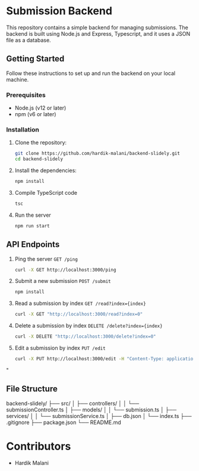 # Submission Backend

This repository contains a simple backend for managing submissions. The backend is built using Node.js and Express, Typescript, and it uses a JSON file as a database.

## Getting Started

Follow these instructions to set up and run the backend on your local machine.

### Prerequisites

- Node.js (v12 or later)
- npm (v6 or later)

### Installation

1. Clone the repository:
   ```bash
   git clone https://github.com/hardik-malani/backend-slidely.git
   cd backend-slidely

2. Install the dependencies:
   ```bash
   npm install

3. Compile TypeScript code
   ```bash
   tsc

4. Run the server
   ```bash
   npm run start


## API Endpoints

1. Ping the server
   `GET /ping`
   ```bash
   curl -X GET http://localhost:3000/ping


2. Submit a new submission
   `POST /submit`
   ```bash
   npm install

3. Read a submission by index
   `GET /read?index={index}`
   ```bash
   curl -X GET "http://localhost:3000/read?index=0"

4. Delete a submission by index
   `DELETE /delete?index={index}`
   ```bash
   curl -X DELETE "http://localhost:3000/delete?index=0"

5. Edit a submission by index
   `PUT /edit`
   ```bash
   curl -X PUT http://localhost:3000/edit -H "Content-Type: application/json" -d "{\"index\":0, \"name\":\"Jane          Doe\",\"email\":\"janedoe@gmail.com\",\"phone\":\"1234567890\",\"github_link\":\"https://github.com/jane_doe/my_slidely_task/\",\"stopwatch_time\":\"00:02:30\"}"
"


## File Structure

backend-slidely/
├── src/
│   ├── controllers/
│   │   └── submissionController.ts
│   ├── models/
│   │   └── submission.ts
│   ├── services/
│   │   └── submissionService.ts
│   ├── db.json
│   └── index.ts
├── .gitignore
├── package.json
└── README.md


# Contributors

* Hardik Malani
